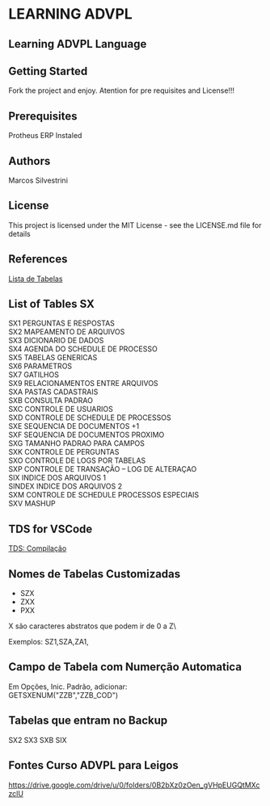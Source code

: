 # LEARNING ADVPL

## Learning ADVPL Language

## Getting Started

Fork the project and enjoy.
Atention for pre requisites and License!!!

## Prerequisites

Protheus ERP Instaled

## Authors

Marcos Silvestrini

## License

This project is licensed under the MIT License - see the LICENSE.md file for details

## References

[Lista de Tabelas](https://terminaldeinformacao.com/wp-content/tabelas/sa1.php)

## List of Tables SX

SX1 PERGUNTAS E RESPOSTAS\
SX2 MAPEAMENTO DE ARQUIVOS\
SX3 DICIONARIO DE DADOS\
SX4 AGENDA DO SCHEDULE DE PROCESSO\
SX5 TABELAS GENERICAS\
SX6 PARAMETROS\
SX7 GATILHOS\
SX9 RELACIONAMENTOS ENTRE ARQUIVOS\
SXA PASTAS CADASTRAIS\
SXB CONSULTA PADRAO\
SXC CONTROLE DE USUARIOS\
SXD CONTROLE DE SCHEDULE DE PROCESSOS\
SXE SEQUENCIA DE DOCUMENTOS +1\
SXF SEQUENCIA DE DOCUMENTOS PROXIMO\
SXG TAMANHO PADRAO PARA CAMPOS\
SXK CONTROLE DE PERGUNTAS\
SXO CONTROLE DE LOGS POR TABELAS\
SXP CONTROLE DE TRANSAÇÃO – LOG DE ALTERAÇAO\
SIX INDICE DOS ARQUIVOS 1\
SINDEX INDICE DOS ARQUIVOS 2\
SXM CONTROLE DE SCHEDULE PROCESSOS ESPECIAIS\
SXV MASHUP

## TDS for VSCode

[TDS: Compilação](https://github.com/totvs/tds-vscode/blob/master/docs/compilation.md)

## Nomes de Tabelas Customizadas

- SZX
- ZXX
- PXX

X são caracteres abstratos que podem ir de 0 a Z\

Exemplos: SZ1,SZA,ZA1,

## Campo de Tabela com Numerção Automatica

Em Opções, Inic. Padrão, adicionar:\
GETSXENUM("ZZB","ZZB_COD")

## Tabelas que entram no Backup

SX2
SX3
SXB
SIX

## Fontes Curso ADVPL para Leigos

https://drive.google.com/drive/u/0/folders/0B2bXz0zOen_gVHpEUGQtMXczclU
